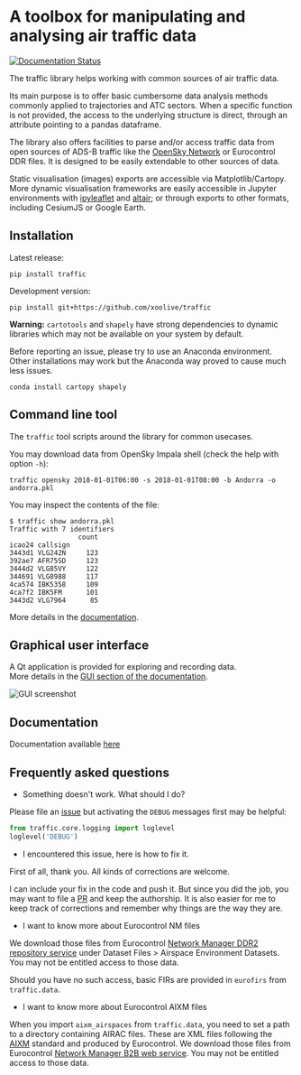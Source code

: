 # A toolbox for manipulating and analysing air traffic data

[![Documentation Status](https://readthedocs.org/projects/airtraffic/badge/?version=latest)](https://airtraffic.readthedocs.io/en/latest/?badge=latest)

The traffic library helps working with common sources of air traffic data.

Its main purpose is to offer basic cumbersome data analysis methods commonly
applied to trajectories and ATC sectors. When a specific function is not
provided, the access to the underlying structure is direct, through an attribute
pointing to a pandas dataframe.

The library also offers facilities to parse and/or access traffic data from open
sources of ADS-B traffic like the [OpenSky Network](https://opensky-network.org/)
or Eurocontrol DDR files. It is designed to be easily extendable to other
sources of data.

Static visualisation (images) exports are accessible via Matplotlib/Cartopy.
More dynamic visualisation frameworks are easily accessible in Jupyter
environments with [ipyleaflet](http://ipyleaflet.readthedocs.io/) and
[altair](http://altair-viz.github.io/); or through exports to other formats,
including CesiumJS or Google Earth.

## Installation

Latest release:

```
pip install traffic
```

Development version:

```
pip install git+https://github.com/xoolive/traffic
```

**Warning:** `cartotools` and `shapely` have strong dependencies to dynamic
libraries which may not be available on your system by default.

Before reporting an issue, please try to use an Anaconda environment. Other
installations may work but the Anaconda way proved to cause much less issues.

```
conda install cartopy shapely
```

## Command line tool

The `traffic` tool scripts around the library for common usecases.

You may download data from OpenSky Impala shell (check the help with option
`-h`):

```
traffic opensky 2018-01-01T06:00 -s 2018-01-01T08:00 -b Andorra -o andorra.pkl
```

You may inspect the contents of the file:

```
$ traffic show andorra.pkl
Traffic with 7 identifiers
                 count
icao24 callsign
3443d1 VLG242N     123
392ae7 AFR75SD     123
3444d2 VLG85VY     122
344691 VLG8988     117
4ca574 IBK5358     109
4ca7f2 IBK5FM      101
3443d2 VLG7964      85
```

More details in the [documentation](https://airtraffic.readthedocs.io/).

## Graphical user interface

A Qt application is provided for exploring and recording data.  
More details in the [GUI section of the documentation](https://airtraffic.readthedocs.io/en/latest/gui.html).

![GUI screenshot](https://raw.githubusercontent.com/xoolive/traffic/master/docs/_static/gui_start.png)

## Documentation

Documentation available [here](https://airtraffic.readthedocs.io/)

## Frequently asked questions

- Something doesn't work. What should I do?

Please file an [issue](https://github.com/xoolive/traffic/issues/new) but
activating the `DEBUG` messages first may be helpful:

```python
from traffic.core.logging import loglevel
loglevel('DEBUG')
```

- I encountered this issue, here is how to fix it.

First of all, thank you. All kinds of corrections are welcome.

I can include your fix in the code and push it. But since you did the job, you
may want to file a [PR](https://yangsu.github.io/pull-request-tutorial/) and
keep the authorship. It is also easier for me to keep track of corrections and
remember why things are the way they are.

- I want to know more about Eurocontrol NM files

 We download those files from Eurocontrol [Network Manager DDR2 repository
 service](https://www.eurocontrol.int/articles/ddr2-web-portal) under Dataset
 Files > Airspace Environment Datasets. You may not be entitled access to those
 data.

Should you have no such access, basic FIRs are provided in `eurofirs` from
`traffic.data`.

- I want to know more about Eurocontrol AIXM files

When you import `aixm_airspaces` from `traffic.data`, you need to set a path to
a directory containing AIRAC files. These are XML files following the
[AIXM](http://aixm.aero/) standard and produced by Eurocontrol. We download
those files from  Eurocontrol [Network Manager B2B web
service](https://eurocontrol.int/service/network-manager-business-business-b2b-web-services).
You may not be entitled access to those data.
